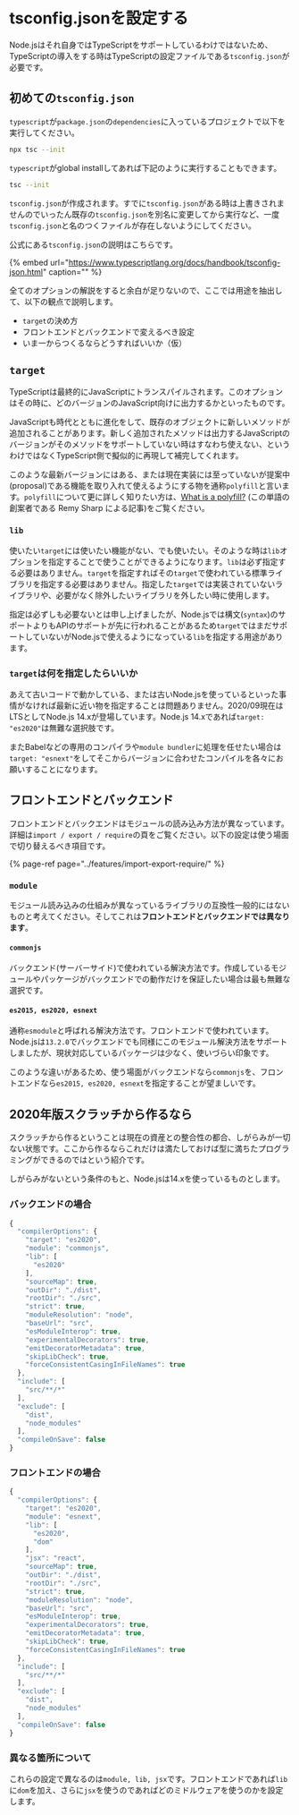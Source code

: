 # tsconfig.jsonを設定する

Node.jsはそれ自身ではTypeScriptをサポートしているわけではないため、TypeScriptの導入をする時はTypeScriptの設定ファイルである`tsconfig.json`が必要です。

## 初めての`tsconfig.json`

`typescript`が`package.json`の`dependencies`に入っているプロジェクトで以下を実行してください。

```bash
npx tsc --init
```

`typescript`がglobal installしてあれば下記のように実行することもできます。

```bash
tsc --init
```

`tsconfig.json`が作成されます。すでに`tsconfig.json`がある時は上書きされませんのでいったん既存の`tsconfig.json`を別名に変更してから実行など、一度`tsconfig.json`と名のつくファイルが存在しないようにしてください。

公式にある`tsconfig.json`の説明はこちらです。

{% embed url="https://www.typescriptlang.org/docs/handbook/tsconfig-json.html" caption="" %}

全てのオプションの解説をすると余白が足りないので、ここでは用途を抽出して、以下の観点で説明します。

* `target`の決め方
* フロントエンドとバックエンドで変えるべき設定
* いま一からつくるならどうすればいいか（仮）

## `target`

TypeScriptは最終的にJavaScriptにトランスパイルされます。このオプションはその時に、どのバージョンのJavaScript向けに出力するかといったものです。

JavaScriptも時代とともに進化をして、既存のオブジェクトに新しいメソッドが追加されることがあります。新しく追加されたメソッドは出力するJavaScriptのバージョンがそのメソッドをサポートしていない時はすなわち使えない、というわけではなくTypeScript側で擬似的に再現して補完してくれます。

このような最新バージョンにはある、または現在実装には至っていないが提案中\(proposal\)である機能を取り入れて使えるようにする物を通称`polyfill`と言います。`polyfill`について更に詳しく知りたい方は、[What is a polyfill?](https://remysharp.com/2010/10/08/what-is-a-polyfill) \(この単語の創案者である Remy Sharp による記事\)をご覧ください。

### `lib`

使いたい`target`には使いたい機能がない、でも使いたい。そのような時は`lib`オプションを指定することで使うことができるようになります。`lib`は必ず指定する必要はありません。`target`を指定すればその`target`で使われている標準ライブラリを指定する必要はありません。指定した`target`では実装されていないライブラリや、必要がなく除外したいライブラリを外したい時に使用します。

指定は必ずしも必要ないとは申し上げましたが、Node.jsでは構文\(`syntax`\)のサポートよりもAPIのサポートが先に行われることがあるため`target`ではまだサポートしていないがNode.jsで使えるようになっている`lib`を指定する用途があります。

### `target`は何を指定したらいいか

あえて古いコードで動かしている、または古いNode.jsを使っているといった事情がなければ最新に近い物を指定することは問題ありません。2020/09現在はLTSとしてNode.js 14.xが登場しています。Node.js 14.xであれば`target: "es2020"`は無難な選択肢です。

またBabelなどの専用のコンパイラや`module bundler`に処理を任せたい場合は`target: "esnext"`をしてそこからバージョンに合わせたコンパイルを各々にお願いすることになります。

## フロントエンドとバックエンド

フロントエンドとバックエンドはモジュールの読み込み方法が異なっています。詳細は`import / export / require`の頁をご覧ください。以下の設定は使う場面で切り替えるべき項目です。

{% page-ref page="../features/import-export-require/" %}

### `module`

モジュール読み込みの仕組みが異なっているライブラリの互換性一般的にはないものと考えてください。そしてこれは**フロントエンドとバックエンドでは異なります**。

#### `commonjs`

バックエンド\(サーバーサイド\)で使われている解決方法です。作成しているモジュールやパッケージがバックエンドでの動作だけを保証したい場合は最も無難な選択です。

#### `es2015, es2020, esnext`

通称`esmodule`と呼ばれる解決方法です。フロントエンドで使われています。Node.jsは`13.2.0`でバックエンドでも同様にこのモジュール解決方法をサポートしましたが、現状対応しているパッケージは少なく、使いづらい印象です。

このような違いがあるため、使う場面がバックエンドなら`commonjs`を、フロントエンドなら`es2015, es2020, esnext`を指定することが望ましいです。

## 2020年版スクラッチから作るなら

スクラッチから作るということは現在の資産との整合性の都合、しがらみが一切ない状態です。ここから作るならこれだけは満たしておけば型に満ちたプログラミングができるのではという紹介です。

しがらみがないという条件のもと、Node.jsは14.xを使っているものとします。

### バックエンドの場合

```javascript
{
  "compilerOptions": {
    "target": "es2020",
    "module": "commonjs",
    "lib": [
      "es2020"
    ],
    "sourceMap": true,
    "outDir": "./dist",
    "rootDir": "./src",
    "strict": true,
    "moduleResolution": "node",
    "baseUrl": "src",
    "esModuleInterop": true,
    "experimentalDecorators": true,
    "emitDecoratorMetadata": true,
    "skipLibCheck": true,
    "forceConsistentCasingInFileNames": true
  },
  "include": [
    "src/**/*"
  ],
  "exclude": [
    "dist",
    "node_modules"
  ],
  "compileOnSave": false
}
```

### フロントエンドの場合

```javascript
{
  "compilerOptions": {
    "target": "es2020",
    "module": "esnext",
    "lib": [
      "es2020",
      "dom"
    ],
    "jsx": "react",
    "sourceMap": true,
    "outDir": "./dist",
    "rootDir": "./src",
    "strict": true,
    "moduleResolution": "node",
    "baseUrl": "src",
    "esModuleInterop": true,
    "experimentalDecorators": true,
    "emitDecoratorMetadata": true,
    "skipLibCheck": true,
    "forceConsistentCasingInFileNames": true
  },
  "include": [
    "src/**/*"
  ],
  "exclude": [
    "dist",
    "node_modules"
  ],
  "compileOnSave": false
}
```

### 異なる箇所について

これらの設定で異なるのは`module, lib, jsx`です。フロントエンドであれば`lib`に`dom`を加え、さらに`jsx`を使うのであればどのミドルウェアを使うのかを設定します。

